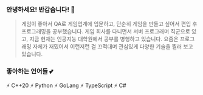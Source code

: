 ### 안녕하세요! 반갑습니다! 👋
> 게임이 좋아서 QA로 게임업계에 입문하고, 단순히 게임을 만들고 싶어서 편입 후 프로그래밍을 공부했습니다. 게임 회사를 다니면서 서버 프로그래머 직군으로 있고, 지금 현재는 인공지능 대학원에서 공부를 병행하고 있습니다. 요즘은 프로그래밍 자체가 재밌어서 이런저런 걸 끄적대며 관심있게 다양한 기술을 찔러 보고 있습니다.

### 좋아하는 언어들 💕
⚡ C++20
⚡ Python
⚡ GoLang
⚡ TypeScript
⚡ C#

<!--
**MastProgs/MastProgs** is a ✨ _special_ ✨ repository because its `README.md` (this file) appears on your GitHub profile.

Here are some ideas to get you started:

- 🔭 I’m currently working on ...
- 🌱 I’m currently learning ...
- 👯 I’m looking to collaborate on ...
- 🤔 I’m looking for help with ...
- 💬 Ask me about ...
- 📫 How to reach me: ...
- 😄 Pronouns: ...
- ⚡ Fun fact: ...
-->
